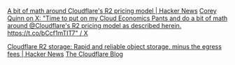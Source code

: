 
[A bit of math around Cloudflare's R2 pricing model | Hacker News](https://news.ycombinator.com/item?id=28702997)
[Corey Quinn on X: "Time to put on my Cloud Economics Pants and do a bit of math around @Cloudflare's R2 pricing model as described herein. https://t.co/bCcf1mTIT7" / X](https://twitter.com/QuinnyPig/status/1443028078196711426)

[Cloudflare R2 storage: Rapid and reliable object storage, minus the egress fees | Hacker News](https://news.ycombinator.com/item?id=28682237)
[The Cloudflare Blog](https://blog.cloudflare.com/introducing-r2-object-storage/)
